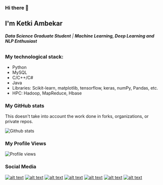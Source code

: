 ### Hi there 👋

## I'm Ketki Ambekar
###### ***Data Science Graduate Student*** | ***Machine Learning, Deep Learning and NLP Enthusiast***

### My technological stack:

* Python
* MySQL
* C/C++/C#
* Java
* Libraries: Scikit-learn, matplotlib, tensorflow, keras, numPy, Pandas, etc. 
* HPC: Hadoop, MapReduce, Hbase

### My GitHub stats

This doesn't take into account the work done in forks, organizations, or private repos.

![Github stats](https://github-readme-stats.vercel.app/api?username=ketkiambekar&theme=vue&show_icons=true)

### My Profile Views
![Profile views](https://gpvc.arturio.dev/ketkiambekar)


### Social Media

[![alt text][1.1]][1]
[![alt text][2.1]][2]
[![alt text][3.1]][3]
[![alt text][4.1]][4]
[![alt text][5.1]][5]
[![alt text][6.1]][6]
[![alt text][7.1]][7]


<!-- links to social media icons -->
<!-- no need to change these -->

<!-- icons with padding -->

[1.1]: https://i.imgur.com/lYFQaTO.png (Facebook)
[2.1]: https://ibb.co/Hg6D9HQ (Twitter)
[3.1]: https://ibb.co/wRLvTz0 (Linkedin)
[4.1]: https://ibb.co/b6dW8xD (Website)
[5.1]: https://ibb.co/tMkLxRg (Email)
[6.1]: https://ibb.co/bHBkLXn (Dev)
[7.1]: https://ibb.co/7kHPSrV (Github)



<!-- links to your social media accounts -->
<!-- update these accordingly -->

[1]: https://www.facebook.com/bend.it.like.ketki/
[2]: http://www.twitter.com/benditlikeketki
[3]: https://www.linkedin.com/in/ketki-ambekar/
[4]: https://ketkiambekar.com/
[5]: mailto:ambekar.ketki@gmail.com
[6]: http://www.github.com/ketkiambekar
[7]: https://dev.to/ketkiambekar
